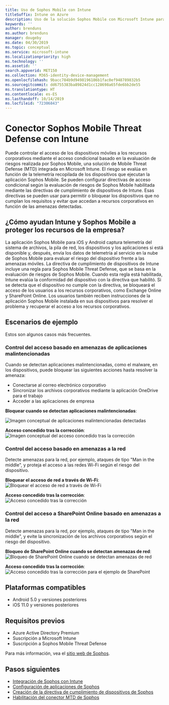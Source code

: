 ```yaml
---
title: Uso de Sophos Mobile con Intune
titleSuffix: Intune on Azure
description: Uso de la solución Sophos Mobile con Microsoft Intune para controlar el acceso de los dispositivos móviles a los recursos corporativos.
keywords: ''
author: brenduns
ms.author: brenduns
manager: dougeby
ms.date: 04/30/2019
ms.topic: conceptual
ms.service: microsoft-intune
ms.localizationpriority: high
ms.technology: ''
ms.assetid: ''
search.appverid: MET150
ms.collection: M365-identity-device-management
ms.openlocfilehash: 9bacc784b9d9498196186b1fac0ef948789832b5
ms.sourcegitcommit: dd6755383ba89824d1cc128698a65fde6bb2de55
ms.translationtype: HT
ms.contentlocale: es-ES
ms.lasthandoff: 10/14/2019
ms.locfileid: "72306843"
---
```

# <a name="sophos-mobile-threat-defense-connector-with-intune"></a>Conector Sophos Mobile Threat Defense con Intune
Puede controlar el acceso de los dispositivos móviles a los recursos corporativos mediante el acceso condicional basado en la evaluación de riesgos realizada por Sophos Mobile, una solución de Mobile Threat Defense (MTD) integrada en Microsoft Intune. El riesgo se evalúa en función de la telemetría recopilada de los dispositivos que ejecutan la aplicación Sophos Mobile.
Se pueden configurar directivas de acceso condicional según la evaluación de riesgos de Sophos Mobile habilitada mediante las directivas de cumplimiento de dispositivos de Intune. Esas directivas se pueden usar para permitir o bloquear los dispositivos que no cumplan los requisitos y evitar que accedan a recursos corporativos en función de las amenazas detectadas.

## <a name="how-do-intune-and-sophos-mobile-help-protect-your-company-resources"></a>¿Cómo ayudan Intune y Sophos Mobile a proteger los recursos de la empresa?
La aplicación Sophos Mobile para iOS y Android captura telemetría del sistema de archivos, la pila de red, los dispositivos y los aplicaciones si está disponible y, después, envía los datos de telemetría al servicio en la nube de Sophos Mobile para evaluar el riesgo del dispositivo frente a las amenazas móviles.
La directiva de cumplimiento de dispositivos de Intune incluye una regla para Sophos Mobile Threat Defense, que se basa en la evaluación de riesgos de Sophos Mobile. Cuando esta regla está habilitada, Intune evalúa la conformidad del dispositivo con la directiva que habilitó. Si se detecta que el dispositivo no cumple con la directiva, se bloqueará el acceso de los usuarios a los recursos corporativos, como Exchange Online y SharePoint Online. Los usuarios también reciben instrucciones de la aplicación Sophos Mobile instalada en sus dispositivos para resolver el problema y recuperar el acceso a los recursos corporativos.  

## <a name="sample-scenarios"></a>Escenarios de ejemplo
Estos son algunos casos más frecuentes.  
### <a name="control-access-based-on-threats-from-malicious-apps"></a>Control del acceso basado en amenazas de aplicaciones malintencionadas
Cuando se detectan aplicaciones malintencionadas, como el malware, en los dispositivos, puede bloquear las siguientes acciones hasta resolver la amenaza:
- Conectarse al correo electrónico corporativo
- Sincronizar los archivos corporativos mediante la aplicación OneDrive para el trabajo
- Acceder a las aplicaciones de empresa

**Bloquear cuando se detectan aplicaciones malintencionadas**:
 
![Imagen conceptual de aplicaciones malintencionadas detectadas](./media/sophos-mtd-connector/sophos_malicious_apps_blocked.png)  

**Acceso concedido tras la corrección**:  
![Imagen conceptual del acceso concedido tras la corrección](./media/sophos-mtd-connector/sophos_malicious_apps_unblocked.png)

### <a name="control-access-based-on-threat-to-network"></a>Control del acceso basado en amenazas a la red  
Detecte amenazas para la red, por ejemplo, ataques de tipo "Man in the middle", y proteja el acceso a las redes Wi-Fi según el riesgo del dispositivo.  

**Bloquear el acceso de red a través de Wi-Fi**:  
![Bloquear el acceso de red a través de Wi-Fi](./media/sophos-mtd-connector/sophos_network_wifi_blocked.png)

**Acceso concedido tras la corrección**:   
![Acceso concedido tras la corrección](./media/sophos-mtd-connector/sophos_network_wifi_unblocked.png)  

### <a name="control-access-to-sharepoint-online-based-on-threat-to-network"></a>Control del acceso a SharePoint Online basado en amenazas a la red  
Detecte amenazas para la red, por ejemplo, ataques de tipo "Man in the middle", y evite la sincronización de los archivos corporativos según el riesgo del dispositivo.  

**Bloqueo de SharePoint Online cuando se detectan amenazas de red**:   
![Bloqueo de SharePoint Online cuando se detectan amenazas de red](./media/sophos-mtd-connector/sophos_network_spo_blocked.png)  

**Acceso concedido tras la corrección**:  
![Acceso concedido tras la corrección para el ejemplo de SharePoint](./media/sophos-mtd-connector/sophos_network_spo_unblocked.png)  

## <a name="supported-platforms"></a>Plataformas compatibles  
- Android 5.0 y versiones posteriores
- iOS 11.0 y versiones posteriores

## <a name="prerequisites"></a>Requisitos previos  
- Azure Active Directory Premium
- Suscripción a Microsoft Intune 
- Suscripción a Sophos Mobile Threat Defense

Para más información, vea el [sitio web de Sophos](https://www.sophos.com/products/mobile-control).  

## <a name="next-steps"></a>Pasos siguientes  
- [Integración de Sophos con Intune](sophos-mtd-connector-integration.md)
- [Configuración de aplicaciones de Sophos](mtd-apps-ios-app-configuration-policy-add-assign.md)
- [Creación de la directiva de cumplimiento de dispositivos de Sophos](mtd-device-compliance-policy-create.md)
- [Habilitación del conector MTD de Sophos](mtd-connector-enable.md)
